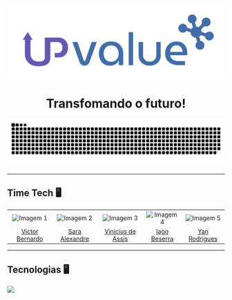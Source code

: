 <img align="center" src="https://github.com/UP-Value-Solucoes/.github/blob/main/img/oficial_UPvalue.png">

<h1 align="center"> Transfomando o futuro! </h1> 

<p align="center">
<picture >
  <source
    media="(prefers-color-scheme: dark)"
    srcset="https://raw.githubusercontent.com/platane/snk/output/github-contribution-grid-snake-dark.svg"
  />
  <source
    media="(prefers-color-scheme: light)"
    srcset="https://raw.githubusercontent.com/platane/snk/output/github-contribution-grid-snake.svg"
  />
  <img
    alt="github contribution grid snake animation"
    src="https://raw.githubusercontent.com/platane/snk/output/github-contribution-grid-snake.svg"
  />
</picture>  
</p>

---

## Time Tech 🖥️

<table>
  <tr align="center">
    <td><img src="https://avatars.githubusercontent.com/u/74565748?v=4" alt="Imagem 1"></td>
    <td><img src="https://avatars.githubusercontent.com/u/140113953?v=4" alt="Imagem 2" ></td>
    <td><img src="https://avatars.githubusercontent.com/u/56416123?v=4" alt="Imagem 3"></td>
    <td><img src="https://avatars.githubusercontent.com/u/34069181?v=4" alt="Imagem 4"></td>
    <td><img src="https://avatars.githubusercontent.com/u/40861056?v=4" alt="Imagem 5"></td>
  </tr>
  <tr align="center">
    <td><a href="https://github.com/BernardoVictor" target="blank">Victor Bernardo</a></td>
    <td><a href="https://github.com/saralexandre" target="blank">Sara Alexandre</a></td>
    <td><a href="https://github.com/VINIA6" target="blank">Vinícius de Assis</a></td>
    <td><a href="https://github.com/iag0bezz" target="blank">Iago Beserra</a></td>
    <td><a href="https://github.com/codeYann" target="blank">Yan Rodrigues</a></td>
  </tr>
</table>

---

## Tecnologias 🖥️

<p align="left">
  <a href="https://skillicons.dev">
    <img src="https://skillicons.dev/icons?i=ts,js,express,nodejs,prisma,postgres,mongo,html,css,py,git,github,docker,heroku" />
  </a>
</p>

